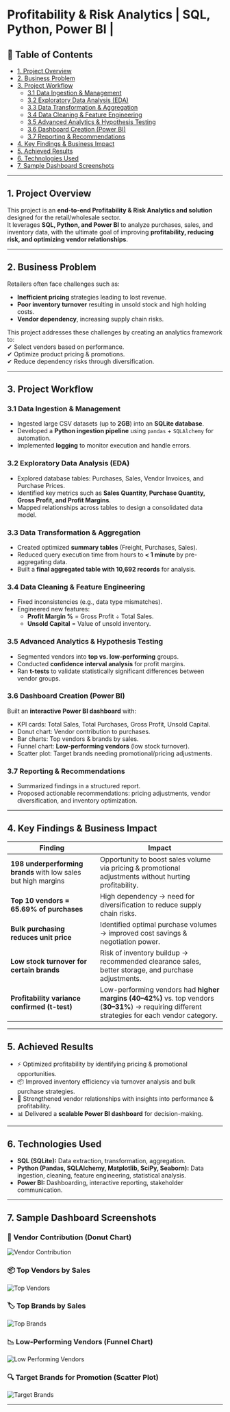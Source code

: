 # Profitability & Risk Analytics | SQL, Python, Power BI |

## 📑 Table of Contents
- [1. Project Overview](#1-project-overview)
- [2. Business Problem](#2-business-problem)
- [3. Project Workflow](#3-project-workflow)
  - [3.1 Data Ingestion & Management](#31-data-ingestion--management)
  - [3.2 Exploratory Data Analysis (EDA)](#32-exploratory-data-analysis-eda)
  - [3.3 Data Transformation & Aggregation](#33-data-transformation--aggregation)
  - [3.4 Data Cleaning & Feature Engineering](#34-data-cleaning--feature-engineering)
  - [3.5 Advanced Analytics & Hypothesis Testing](#35-advanced-analytics--hypothesis-testing)
  - [3.6 Dashboard Creation (Power BI)](#36-dashboard-creation-power-bi)
  - [3.7 Reporting & Recommendations](#37-reporting--recommendations)
- [4. Key Findings & Business Impact](#4-key-findings--business-impact)
- [5. Achieved Results](#5-achieved-results)
- [6. Technologies Used](#6-technologies-used)
- [7. Sample Dashboard Screenshots](#7-sample-dashboard-screenshots)

---

## 1. Project Overview
This project is an **end-to-end Profitability & Risk Analytics and solution** designed for the retail/wholesale sector.  
It leverages **SQL, Python, and Power BI** to analyze purchases, sales, and inventory data, with the ultimate goal of improving **profitability, reducing risk, and optimizing vendor relationships**.

---

## 2. Business Problem
Retailers often face challenges such as:
- **Inefficient pricing** strategies leading to lost revenue.  
- **Poor inventory turnover** resulting in unsold stock and high holding costs.  
- **Vendor dependency**, increasing supply chain risks.  

This project addresses these challenges by creating an analytics framework to:  
✔ Select vendors based on performance.  
✔ Optimize product pricing & promotions.  
✔ Reduce dependency risks through diversification.  

---

## 3. Project Workflow

### 3.1 Data Ingestion & Management
- Ingested large CSV datasets (up to **2GB**) into an **SQLite database**.  
- Developed a **Python ingestion pipeline** using `pandas` + `SQLAlchemy` for automation.  
- Implemented **logging** to monitor execution and handle errors.  

### 3.2 Exploratory Data Analysis (EDA)
- Explored database tables: Purchases, Sales, Vendor Invoices, and Purchase Prices.  
- Identified key metrics such as **Sales Quantity, Purchase Quantity, Gross Profit, and Profit Margins**.  
- Mapped relationships across tables to design a consolidated data model.  

### 3.3 Data Transformation & Aggregation
- Created optimized **summary tables** (Freight, Purchases, Sales).  
- Reduced query execution time from hours to **< 1 minute** by pre-aggregating data.  
- Built a **final aggregated table with 10,692 records** for analysis.  

### 3.4 Data Cleaning & Feature Engineering
- Fixed inconsistencies (e.g., data type mismatches).  
- Engineered new features:  
  - **Profit Margin %** = Gross Profit ÷ Total Sales.  
  - **Unsold Capital** = Value of unsold inventory.  

### 3.5 Advanced Analytics & Hypothesis Testing
- Segmented vendors into **top vs. low-performing** groups.  
- Conducted **confidence interval analysis** for profit margins.  
- Ran **t-tests** to validate statistically significant differences between vendor groups.  

### 3.6 Dashboard Creation (Power BI)
Built an **interactive Power BI dashboard** with:  
- KPI cards: Total Sales, Total Purchases, Gross Profit, Unsold Capital.  
- Donut chart: Vendor contribution to purchases.  
- Bar charts: Top vendors & brands by sales.  
- Funnel chart: **Low-performing vendors** (low stock turnover).  
- Scatter plot: Target brands needing promotional/pricing adjustments.  

### 3.7 Reporting & Recommendations
- Summarized findings in a structured report.  
- Proposed actionable recommendations: pricing adjustments, vendor diversification, and inventory optimization.  

---

## 4. Key Findings & Business Impact

| **Finding** | **Impact** |
|-------------|------------|
| **198 underperforming brands** with low sales but high margins | Opportunity to boost sales volume via pricing & promotional adjustments without hurting profitability. |
| **Top 10 vendors = 65.69% of purchases** | High dependency → need for diversification to reduce supply chain risks. |
| **Bulk purchasing reduces unit price** | Identified optimal purchase volumes → improved cost savings & negotiation power. |
| **Low stock turnover for certain brands** | Risk of inventory buildup → recommended clearance sales, better storage, and purchase adjustments. |
| **Profitability variance confirmed (t-test)** | Low-performing vendors had **higher margins (40–42%)** vs. top vendors (**30–31%**) → requiring different strategies for each vendor category. |

---

## 5. Achieved Results
- ⚡ Optimized profitability by identifying pricing & promotional opportunities.  
- 📦 Improved inventory efficiency via turnover analysis and bulk purchase strategies.  
- 🤝 Strengthened vendor relationships with insights into performance & profitability.  
- 📊 Delivered a **scalable Power BI dashboard** for decision-making.  

---

## 6. Technologies Used
- **SQL (SQLite):** Data extraction, transformation, aggregation.  
- **Python (Pandas, SQLAlchemy, Matplotlib, SciPy, Seaborn):** Data ingestion, cleaning, feature engineering, statistical analysis.  
- **Power BI:** Dashboarding, interactive reporting, stakeholder communication.  

---

## 7. Sample Dashboard Screenshots  

### 🥧 Vendor Contribution (Donut Chart)  
![Vendor Contribution](images/dashboard_vendor_contribution.png)  

### 📦 Top Vendors by Sales  
![Top Vendors](images/dashboard_top_vendors.png)  

### 🏷 Top Brands by Sales  
![Top Brands](images/dashboard_top_brands.png)  

### 📉 Low-Performing Vendors (Funnel Chart)  
![Low Performing Vendors](images/dashboard_low_vendors.png)  

### 🔍 Target Brands for Promotion (Scatter Plot)  
![Target Brands](images/dashboard_target_brands.png)  

---
